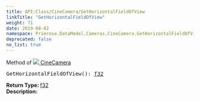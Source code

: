 ```yaml
---
title: API:Class/CineCamera/GetHorizontalFieldOfView
linkTitle: "GetHorizontalFieldOfView"
weight: 71
date: 2019-08-02
namespace: Primrose.DataModel.Cameras.CineCamera.GetHorizontalFieldOfView
deprecated: false
no_list: true
---
```

Method of <a href="/docs/api-reference/Class/CineCamera"><img src="/icons/silk/camera.png"/>&nbsp;CineCamera</a>
<pre class="method-declaration">
GetHorizontalFieldOfView(): <a class="type" href="/docs/api-reference/System/Primitives#single">f32</a></pre>
<b>Return Type: </b>
<a class="type" href="/docs/api-reference/System/Primitives#single">f32</a>
<br/>
<b>Description: </b>